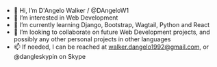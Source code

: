 - 👋 Hi, I’m D'Angelo Walker / @DAngeloW1
- 👀 I’m interested in Web Development
- 🌱 I’m currently learning Django, Bootstrap, Wagtail, Python and React
- 💞️ I’m looking to collaborate on future Web Development projects, and possibly any other personal projects in other languages
- 📫 If needed, I can be reached at walker.dangelo1992@gmail.com, or @dangleskypin on Skype

<!---
DAngeloW1/DAngeloW1 is a ✨ special ✨ repository because its `README.md` (this file) appears on your GitHub profile.
You can click the Preview link to take a look at your changes.
--->
